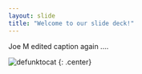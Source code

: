 ```yaml
---
layout: slide
title: "Welcome to our slide deck!"
---
```


Joe M edited caption again ....

![defunktocat](https://octodex.github.com/images/defunktocat.png)
{: .center}
